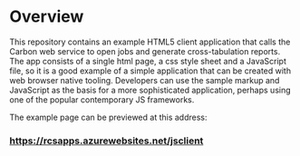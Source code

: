 # Overview

This repository contains an example HTML5 client application that calls the Carbon web service to open jobs and generate cross-tabulation reports. The app consists of a single html page, a css style sheet and a JavaScript file, so it is a good example of a simple application that can be created with web browser native tooling. Developers can use the sample markup and JavaScript as the basis for a more sophisticated application, perhaps using one of the popular contemporary JS frameworks.

The example page can be previewed at this address:

### <https://rcsapps.azurewebsites.net/jsclient>
